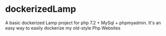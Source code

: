 # dockerizedLamp
A basic dockerized Lamp project for php 7.2 + MySql + phpmyadmin. It's an easy way to easily dockerize my old-style Php Websites 
